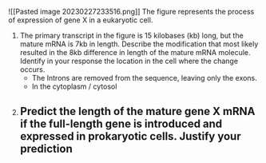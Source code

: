 ![[Pasted image 20230227233516.png]]
The figure represents the process of expression of gene X in a eukaryotic cell.
1. The primary transcript in the figure is 15 kilobases (kb) long, but the mature mRNA is 7kb in length. Describe the modification that most likely resulted in the 8kb difference in length of the mature mRNA molecule. Identify in your response the location in the cell where the change occurs.
	- The Introns are removed from the sequence, leaving only the exons.
	- In the cytoplasm / cytosol
2. Predict the length of the mature gene X mRNA if the full-length gene is introduced and expressed in prokaryotic cells. Justify your prediction
	- 